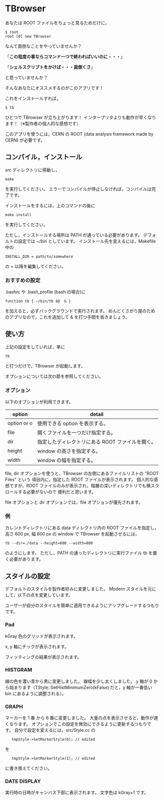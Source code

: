 # TBrowser

あなたは ROOT ファイルをちょっと見るためだけに，

	$ root
	root [0] new TBrowser

なんて面倒なことをやっていませんか？

「**この程度の事ならコマンド一つで終わればいいのに・・・**」

「**シェルスクリプトをかけば・・・面倒くさ**」

と思っていませんか？

そんなあなたにオススメするのがこのアプリです！

これをインストールすれば，

	$ tb

ひとつで TBrowser が立ち上がります！
インタープリタよりも動作が早くなります！（※製作者の個人的な感想です）

このアプリを使うには，CERN の ROOT (data analysis framework made by CERN) が必要です。


## コンパイル，インストール

src ディレクトリに移動し，

	make

を実行してください。
エラーでコンパイルが停止しなければ，コンパイルは完了です。

インストールをするには，上のコマンドの後に

	make install

を実行してください。

ただし，インストールする場所は PATH が通っている必要があります。
デフォルトの設定では ~/bin としています。
インストール先を変えるには，Makefile 中の

	INSTALL_DIR = path/to/somewhere

の = 以降を編集してください。


### おすすめの設定

.bashrc や .bash_profile (bash の場合)に

	function tb { ~/bin/tb $@  & }

を加えると，必ずバックグラウンドで実行されます。
めんどくさがり屋のためのアプリなので，これを追加して & を打つ手間を省きましょう。

## 使い方

上記の設定をしていれば，単に

	tb

と打つだけで，TBrowser が起動します。

オプションについては次の節を参照してください。

### オプション

以下のオプションが利用できます。

 option      | detail 
 ----------- | ------------------------------------------------- 
 option or o | 使用できる option を表示する。
 file        | 開くファイルを一つだけ指定する。
 dir         | 指定したディレクトリにある ROOT ファイルを開く。
 height      | window の高さを指定する。
 width       | window の幅を指定する。

file, dir オプションを使うと，TBrowser の左側にあるファイルリストの "ROOT Files" という
項目内に，指定した ROOT ファイルが表示されます。
個人的な感想ですが，ROOT ファイルのみが表示され，階層の深いディレクトリでも横スクロールする必要がないので
便利だと思います。

file オプションと dir オプションでは，file オプションが優先されます。

### 例

カレントディレクトリにある data ディレクトリ内の ROOT ファイルを指定し，高さ 600 px, 幅 800 px の window で TBrowser を起動させるには，

	tb --dir=./data --height=600 --width=800

のようにします。
ただし，PATH の通ったディレクトリに実行ファイル tb を置く必要があります。

## スタイルの設定

デフォルトのスタイルを製作者好みに変更しました。
Modern スタイルを元にして，以下の点を変更しています。

ユーザーが自分のスタイルを簡単に適用できるようにアップグレードするつもりです。

### Pad

kGray 色のグリッドが表示されます。

x, y 軸にチックが表示されます。

フィッティングの結果が表示されます。

### HISTGRAM

線の色を濃い青から黒に変更しました。
線幅を少し太くしました。
y 軸が 0 から始まります（TStyle::SetHistMinimumZero(kFalse) だと，y 軸が一番低い bin にあるように調整される）。

### GRAPH

マーカーを 1 番 から 6 番に変更しました。
大量の点を表示させると，動作が遅くなります。
オプションでこの設定を無効にできるように更新するつもりです。
自分で設定を変えるには，src/Style.cc の

	   tmpStyle->SetMarkerStyle(6); // edited

を

	   tmpStyle->SetMarkerStyle(1); // edited

に書き換えてください。

### DATE DISPLAY

実行時の日時がキャンバス下部に表示されます。
文字色は kGray+1 です。

